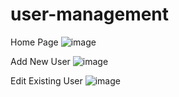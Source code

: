 # user-management
Home Page
![image](https://user-images.githubusercontent.com/91504747/157479956-5cf6be43-28a8-48b8-aca7-6b6443db6b3f.png)

Add New User
![image](https://user-images.githubusercontent.com/91504747/157480231-7a6d896e-ca5e-4ee6-b45c-a608b5c01b7e.png)

Edit Existing User
![image](https://user-images.githubusercontent.com/91504747/157480392-a9c8247e-7565-4729-b0fa-0c1e0fba804c.png)
